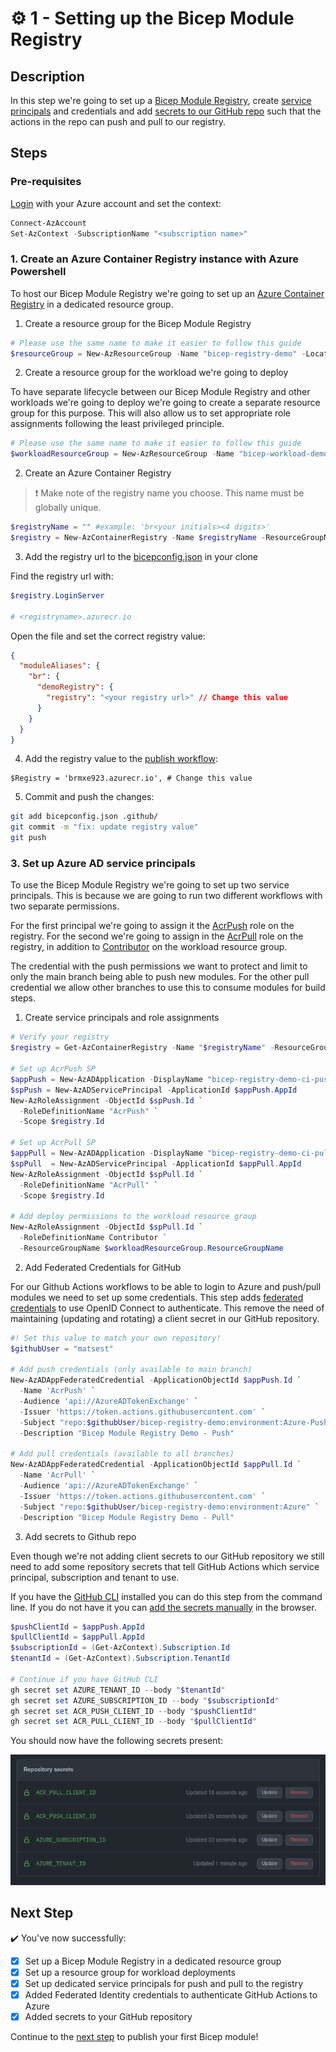# :gear: 1 - Setting up the Bicep Module Registry

## Description

In this step we're going to set up a [Bicep Module Registry](https://docs.microsoft.com/en-us/azure/azure-resource-manager/bicep/private-module-registry?tabs=azure-powershell), create [service principals](https://docs.microsoft.com/en-us/azure/active-directory/develop/app-objects-and-service-principals) and credentials and add [secrets to our GitHub repo](https://docs.github.com/en/actions/security-guides/encrypted-secrets) such that the actions in the repo can push and pull to our registry.

## Steps

### Pre-requisites

[Login](https://docs.microsoft.com/en-us/powershell/azure/authenticate-azureps?view=azps-8.1.0#sign-in-interactively=) with your Azure account and set the context:

```powershell
Connect-AzAccount
Set-AzContext -SubscriptionName "<subscription name>"
```

### 1. Create an Azure Container Registry instance with Azure Powershell

To host our Bicep Module Registry we're going to set up an [Azure Container Registry](https://docs.microsoft.com/en-us/azure/container-registry/container-registry-intro) in a dedicated resource group.

1. Create a resource group for the Bicep Module Registry

```powershell
# Please use the same name to make it easier to follow this guide
$resourceGroup = New-AzResourceGroup -Name "bicep-registry-demo" -Location "westeurope"
```

2. Create a resource group for the workload we're going to deploy

To have separate lifecycle between our Bicep Module Registry and other workloads we're going to deploy we're going to create a separate resource group for this purpose. This will also allow us to set appropriate role assignments following the least privileged principle.

```powershell
# Please use the same name to make it easier to follow this guide
$workloadResourceGroup = New-AzResourceGroup -Name "bicep-workload-demo" -Location "westeurope"
```

2. Create an Azure Container Registry

> :exclamation: Make note of the registry name you choose. This name must be globally unique.

```powershell
$registryName = "" #example: 'br<your initials><4 digits>'
$registry = New-AzContainerRegistry -Name $registryName -ResourceGroupName $resourceGroup.ResourceGroupName  -Location "westeurope" -Sku "Basic"
```

3. Add the registry url to the [bicepconfig.json](../bicepconfig.json) in your clone

Find the registry url with:

```powershell
$registry.LoginServer

# <registryname>.azurecr.io
```

Open the file and set the correct registry value:

```json
{
  "moduleAliases": {
    "br": {
      "demoRegistry": {
        "registry": "<your registry url>" // Change this value
      }
    }
  }
}
```

4. Add the registry value to the [publish workflow](../.github/workflows/bicep-publish.yml):

```pwsh
$Registry = 'brmxe923.azurecr.io', # Change this value
```

5. Commit and push the changes:

```bash
git add bicepconfig.json .github/
git commit -m "fix: update registry value"
git push
```

### 3. Set up Azure AD service principals

To use the Bicep Module Registry we're going to set up two service principals. This is because we are going to run two different workflows with two separate permissions.

For the first principal we're going to assign it the [AcrPush](https://docs.microsoft.com/en-us/azure/role-based-access-control/built-in-roles#acrpush) role on the registry. For the second we're going to assign in the [AcrPull](https://docs.microsoft.com/en-us/azure/role-based-access-control/built-in-roles#acrpull) role on the registry, in addition to [Contributor](https://docs.microsoft.com/en-us/azure/role-based-access-control/built-in-roles#contributor) on the workload resource group.

The credential with the push permissions we want to protect and limit to only the main branch being able to push new modules. For the other pull credential we allow other branches to use this to consume modules for build steps.

1. Create service principals and role assignments

```powershell
# Verify your registry
$registry = Get-AzContainerRegistry -Name "$registryName" -ResourceGroupName $resourceGroup.ResourceGroupName

# Set up AcrPush SP
$appPush = New-AzADApplication -DisplayName "bicep-registry-demo-ci-push"
$spPush = New-AzADServicePrincipal -ApplicationId $appPush.AppId
New-AzRoleAssignment -ObjectId $spPush.Id `
  -RoleDefinitionName "AcrPush" `
  -Scope $registry.Id

# Set up AcrPull SP
$appPull = New-AzADApplication -DisplayName "bicep-registry-demo-ci-pull"
$spPull  = New-AzADServicePrincipal -ApplicationId $appPull.AppId
New-AzRoleAssignment -ObjectId $spPull.Id `
  -RoleDefinitionName "AcrPull" `
  -Scope $registry.Id

# Add deploy permissions to the workload resource group
New-AzRoleAssignment -ObjectId $spPull.Id `
  -RoleDefinitionName Contributor `
  -ResourceGroupName $workloadResourceGroup.ResourceGroupName
```

2. Add Federated Credentials for GitHub

For our Github Actions workflows to be able to login to Azure and push/pull modules we need to set up some credentials. This step adds [federated credentials](https://docs.microsoft.com/en-us/azure/developer/github/connect-from-azure?tabs=azure-powershell%2Clinux#use-the-azure-login-action-with-openid-connect) to use OpenID Connect to authenticate. This remove the need of maintaining (updating and rotating) a client secret in our GitHub repository.

```powershell
#! Set this value to match your own repository!
$githubUser = "matsest"

# Add push credentials (only available to main branch)
New-AzADAppFederatedCredential -ApplicationObjectId $appPush.Id `
  -Name 'AcrPush' `
  -Audience 'api://AzureADTokenExchange' `
  -Issuer 'https://token.actions.githubusercontent.com' `
  -Subject "repo:$githubUser/bicep-registry-demo:environment:Azure-Push" `
  -Description "Bicep Module Registry Demo - Push"

# Add pull credentials (available to all branches)
New-AzADAppFederatedCredential -ApplicationObjectId $appPull.Id `
  -Name 'AcrPull' `
  -Audience 'api://AzureADTokenExchange' `
  -Issuer 'https://token.actions.githubusercontent.com' `
  -Subject "repo:$githubUser/bicep-registry-demo:environment:Azure" `
  -Description "Bicep Module Registry Demo - Pull"
```

3. Add secrets to Github repo

Even though we're not adding client secrets to our GitHub repository we still need to add some repository secrets that tell GitHub Actions which service principal, subscription and tenant to use.

If you have the [GitHub CLI](https://cli.github.com/manual/) installed you can do this step from the command line. If you do not have it you can [add the secrets manually](https://docs.microsoft.com/en-us/azure/developer/github/connect-from-azure?tabs=azure-powershell%2Clinux#create-github-secrets) in the browser.

```powershell
$pushClientId = $appPush.AppId
$pullClientId = $appPull.AppId
$subscriptionId = (Get-AzContext).Subscription.Id
$tenantId = (Get-AzContext).Subscription.TenantId

# Continue if you have GitHub CLI
gh secret set AZURE_TENANT_ID --body "$tenantId"
gh secret set AZURE_SUBSCRIPTION_ID --body "$subscriptionId"
gh secret set ACR_PUSH_CLIENT_ID --body "$pushClientId"
gh secret set ACR_PULL_CLIENT_ID --body "$pullClientId"
```

You should now have the following secrets present:

![Secrets](../static/1-secrets.png)

## Next Step

:heavy_check_mark: You've now successfully:

- [x] Set up a Bicep Module Registry in a dedicated resource group
- [x] Set up a resource group for workload deployments
- [x] Set up dedicated service principals for push and pull to the registry
- [x] Added Federated Identity credentials to authenticate GitHub Actions to Azure
- [x] Added secrets to your GitHub repository

Continue to the [next step](../2-publish/README.md) to publish your first Bicep module!

